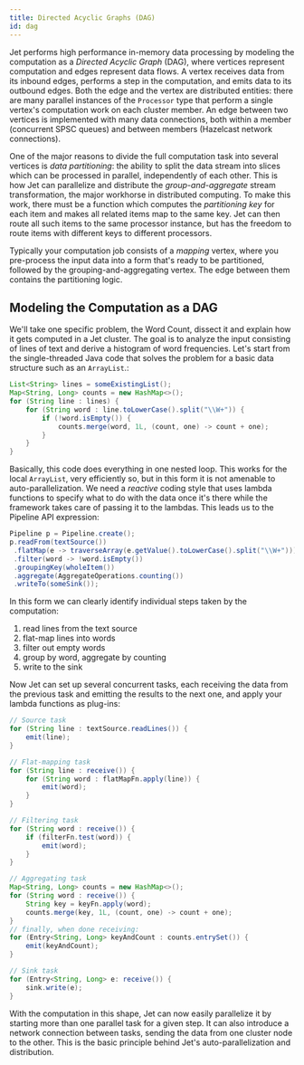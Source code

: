 ```yaml
---
title: Directed Acyclic Graphs (DAG)
id: dag
---
```


Jet performs high performance in-memory data processing by modeling the
computation as a _Directed Acyclic Graph_ (DAG), where vertices
represent computation and edges represent data flows. A vertex receives
data from its inbound edges, performs a step in the computation, and
emits data to its outbound edges. Both the edge and the vertex are
distributed entities: there are many parallel instances of the
`Processor` type that perform a single vertex's computation work on
each cluster member. An edge between two vertices is implemented with
many data connections, both within a member (concurrent SPSC queues) and
between members (Hazelcast network connections).

One of the major reasons to divide the full computation task into
several vertices is _data partitioning_: the ability to split the data
stream into slices which can be processed in parallel, independently of
each other. This is how Jet can parallelize and distribute the
_group-and-aggregate_ stream transformation, the major workhorse in
distributed computing. To make this work, there must be a function which
computes the _partitioning key_ for each item and makes all related
items map to the same key. Jet can then route all such items to the same
processor instance, but has the freedom to route items with different
keys to different processors.

Typically your computation job consists of a _mapping_ vertex, where you
pre-process the input data into a form that's ready to be partitioned,
followed by the grouping-and-aggregating vertex. The edge between them
contains the partitioning logic.

## Modeling the Computation as a DAG

We'll take one specific problem, the Word Count, dissect it and explain
how it gets computed in a Jet cluster. The goal is to analyze the input
consisting of lines of text and derive a histogram of word frequencies.
Let's start from the single-threaded Java code that solves the problem
for a basic data structure such as an
`ArrayList`.:

```java
List<String> lines = someExistingList();
Map<String, Long> counts = new HashMap<>();
for (String line : lines) {
    for (String word : line.toLowerCase().split("\\W+")) {
        if (!word.isEmpty()) {
            counts.merge(word, 1L, (count, one) -> count + one);
        }
    }
}
```

Basically, this code does everything in one nested loop. This works for
the local `ArrayList`, very efficiently so, but in this form it is not
amenable to auto-parallelization. We need a _reactive_ coding style that
uses lambda functions to specify what to do with the data once it's
there while the framework takes care of passing it to the lambdas. This
leads us to the Pipeline API expression:

```java
Pipeline p = Pipeline.create();
p.readFrom(textSource())
 .flatMap(e -> traverseArray(e.getValue().toLowerCase().split("\\W+")))
 .filter(word -> !word.isEmpty())
 .groupingKey(wholeItem())
 .aggregate(AggregateOperations.counting())
 .writeTo(someSink());
```

In this form we can clearly identify individual steps taken by the
computation:

1. read lines from the text source
2. flat-map lines into words
3. filter out empty words
4. group by word, aggregate by counting
5. write to the sink

Now Jet can set up several concurrent tasks, each receiving the data
from the previous task and emitting the results to the next one, and
apply your lambda functions as plug-ins:

```java
// Source task
for (String line : textSource.readLines()) {
    emit(line);
}
```

```java
// Flat-mapping task
for (String line : receive()) {
    for (String word : flatMapFn.apply(line)) {
        emit(word);
    }
}
```

```java
// Filtering task
for (String word : receive()) {
    if (filterFn.test(word)) {
        emit(word);
    }
}
```

```java
// Aggregating task
Map<String, Long> counts = new HashMap<>();
for (String word : receive()) {
    String key = keyFn.apply(word);
    counts.merge(key, 1L, (count, one) -> count + one);
}
// finally, when done receiving:
for (Entry<String, Long> keyAndCount : counts.entrySet()) {
    emit(keyAndCount);
}
```

```java
// Sink task
for (Entry<String, Long> e: receive()) {
    sink.write(e);
}
```

With the computation in this shape, Jet can now easily parallelize it by
starting more than one parallel task for a given step. It can also
introduce a network connection between tasks, sending the data from one
cluster node to the other. This is the basic principle behind Jet's
auto-parallelization and distribution.
